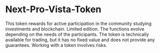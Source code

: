 # Next-Pro-Vista-Token
This token rewards for active participation in the community studying investments and blockchain. Limited edition. The functions evolve depending on the needs of the participants. The token is technically available for trading, but it has no fixed value and does not provide any guarantees. Working with a token involves risks.
